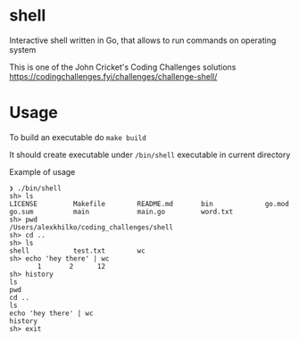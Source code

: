 # shell

Interactive shell written in Go, that allows to run commands on operating system

This is one of the John Cricket's Coding Challenges solutions https://codingchallenges.fyi/challenges/challenge-shell/ 

# Usage

To build an executable do `make build`

It should create executable under `/bin/shell` executable in current directory

Example of usage
```
❯ ./bin/shell
sh> ls
LICENSE         Makefile        README.md       bin             go.mod          go.sum          main            main.go         word.txt
sh> pwd
/Users/alexkhilko/coding_challenges/shell
sh> cd ..
sh> ls
shell           test.txt        wc
sh> echo 'hey there' | wc
       1       2      12
sh> history
ls
pwd
cd ..
ls
echo 'hey there' | wc
history
sh> exit
```